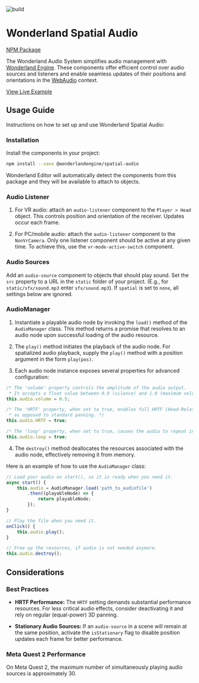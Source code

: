 ![build](https://github.com/WonderlandEngine/wonderland-engine-examples/actions/workflows/github-pages.yml/badge.svg)

# Wonderland Spatial Audio

[NPM Package](https://www.npmjs.com/package/@wonderlandengine/spatial-audio)

The Wonderland Audio System simplifies audio management with
[Wonderland Engine](https://wonderlandengine.com). These components offer efficient control
over audio sources and listeners and enable seamless updates of their positions and
orientations in the [WebAudio](https://developer.mozilla.org/en-US/docs/Web/API/Web_Audio_API) context.

[View Live Example](https://wonderlandengine.github.io/wonderland-spatial-audio/)


## Usage Guide

Instructions on how to set up and use Wonderland Spatial Audio:

### Installation

Install the components in your project:

```sh
npm install --save @wonderlandengine/spatial-audio
```

Wonderland Editor will automatically detect the components from this package and they will
be available to attach to objects.

### Audio Listener

1. For VR audio: attach an `audio-listener` component to the `Player > Head` object.
   This controls position and orientation of the receiver. Updates occur each frame.

2. For PC/mobile audio: attach the `audio-listener` component to the `NonVrCamera`.
   Only one listener component should be active at any given time. To achieve this, use
   the `vr-mode-active-switch` component.

### Audio Sources

Add an `audio-source` component to objects that should play sound. Set the `src`
property to a URL in the `static` folder of your project.
(E.g., for `static/sfx/sound.mp3` enter `sfx/sound.mp3`).
If `spatial` is set to `none`, all settings below are ignored.

### AudioManager

1. Instantiate a playable audio node by invoking the `load()` method of the `AudioManager` class. This method returns a promise that resolves to an audio node upon successful loading of the audio resource.

2. The `play()` method initiates the playback of the audio node. For spatialized audio playback, supply the `play()` method with a position argument in the form `play(pos)`.

3. Each audio node instance exposes several properties for advanced configuration:

```js
/* The 'volume' property controls the amplitude of the audio output. 
 * It accepts a float value between 0.0 (silence) and 1.0 (maximum volume). */
this.audio.volume = 0.5;

/* The 'HRTF' property, when set to true, enables full HRTF (Head-Related Transfer Function) spatialization,
 * as opposed to standard panning. */
this.audio.HRTF = true;

/* The 'loop' property, when set to true, causes the audio to repeat indefinitely. */
this.audio.loop = true;
```

4. The `destroy()` method deallocates the resources associated with the audio node, effectively removing it from memory.

Here is an example of how to use the `AudioManager` class:

```js
// Load your audio on start(), so it is ready when you need it.
async start() {
    this.audio = AudioManager.load('path_to_audiofile')
        .then((playableNode) => {
            return playableNode;
        });
}

// Play the file when you need it.
onClick() {
    this.audio.play();
}

// Free up the resources, if audio is not needed anymore.
this.audio.destroy();
```

## Considerations

### Best Practices

- **HRTF Performance:** The `HRTF` setting demands substantial performance resources.
  For less critical audio effects, consider deactivating it and rely on regular
  (equal-power) 3D panning.

- **Stationary Audio Sources:** If an `audio-source` in a scene will remain at the same
  position, activate the `isStationary` flag to disable position updates each frame for
  better performance.

### Meta Quest 2 Performance

On Meta Quest 2, the maximum number of simultaneously playing audio sources is
approximately 30.
